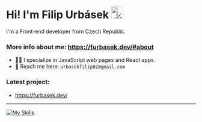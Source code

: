 # Hi! I'm Filip Urbásek <picture><source srcset="https://fonts.gstatic.com/s/e/notoemoji/latest/2604_fe0f/512.webp" type="image/webp"><img src="https://fonts.gstatic.com/s/e/notoemoji/latest/2604_fe0f/512.gif" alt="☄" width="32" height="32"></picture>

I'm a Front-end developer from Czech Republic.

### More info about me: https://furbasek.dev/#about

- 🧑‍💻 I specialize in JavaScript web pages and React apps.
- 💌 Reach me here: `urbasekfilip02@gmail.com`

### Latest project:
- https://furbasek.dev/

<hr>

[![My Skills](https://skillicons.dev/icons?i=html,css,js,react,linux,mint,vscode,figma,py,electron,discord&theme=light)](https://skillicons.dev)


